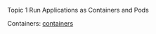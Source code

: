 Topic 1 Run Applications as Containers and Pods

Containers:
[containers](https://github.com/Rhythm1337/DO180-MyNotes/blob/main/1.%20Introduction%20to%20Kubernetes%20and%20OpenShift.md#containers)

